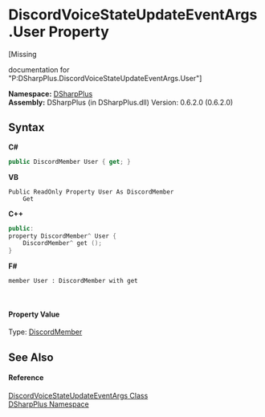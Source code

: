 # DiscordVoiceStateUpdateEventArgs.User Property 
 

\[Missing <summary> documentation for "P:DSharpPlus.DiscordVoiceStateUpdateEventArgs.User"\]

**Namespace:**&nbsp;<a href="503971eb-de5e-a570-9922-de9500a9b1cc">DSharpPlus</a><br />**Assembly:**&nbsp;DSharpPlus (in DSharpPlus.dll) Version: 0.6.2.0 (0.6.2.0)

## Syntax

**C#**<br />
``` C#
public DiscordMember User { get; }
```

**VB**<br />
``` VB
Public ReadOnly Property User As DiscordMember
	Get
```

**C++**<br />
``` C++
public:
property DiscordMember^ User {
	DiscordMember^ get ();
}
```

**F#**<br />
``` F#
member User : DiscordMember with get

```

<br />

#### Property Value
Type: <a href="5cf74e63-4004-3836-5a0d-910485913b65">DiscordMember</a>

## See Also


#### Reference
<a href="1131127a-d9b0-11a2-1181-bf07f8bb4ca5">DiscordVoiceStateUpdateEventArgs Class</a><br /><a href="503971eb-de5e-a570-9922-de9500a9b1cc">DSharpPlus Namespace</a><br />